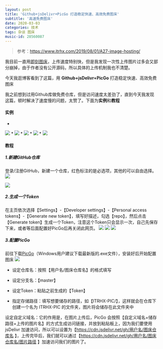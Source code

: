 ```yaml
---
layout: post
title: 'Github+jsDelivr+PicGo 打造稳定快速、高效免费图床'
subtitle: '高速免费图床'
date: 2020-03-03
categories: 技术
tags: 杂谈 图床
music-id: 28560087
---
```


> 参考：https://www.itrhx.com/2019/08/01/A27-image-hosting/

我目前一直用[即刻图床](https://jiketuchuang.com/)，上传速度特别快，但是我发现一次性上传图片过多会又部分崩掉，由于作者没有公开源码，所以具体的上传机制我也不清楚。

今天我逛博客看到了这篇，用 **Github+jsDelivr+PicGo** 打造稳定快速、高效免费图床

我之前想到过用Github库做免费仓库，但是访问速度太差劲了，直到今天我发现这篇，顿时解决了速度慢的问题，太赞了。下面为**实例**和**教程**

#### 实例
* 
![](https://cdn.jsdelivr.net/gh/JMbaozi/Blogimg/Pictures/89a835f6790c30c5725086b86b602060.png)
* 
![](https://cdn.jsdelivr.net/gh/JMbaozi/Blogimg/Pictures/87e25bda286bd77ea4d4c63ba73216e8.jpg)
* 
![](https://cdn.jsdelivr.net/gh/JMbaozi/Blogimg/Pictures/3ce807c0c64dac135b05b16458a2fd17.png)
* 
![](https://cdn.jsdelivr.net/gh/JMbaozi/Blogimg/Pictures/55f7a140a35c58861d7fdf88cb4634de.png)
* 
![](https://cdn.jsdelivr.net/gh/JMbaozi/Blogimg/Pictures/2a2b25399f452ce8cb90aaa41e79f2dd.png)

#### 教程
##### 1.新建GitHub仓库
登录/注册GitHub，新建一个仓库，红色标注的是必选项，其他的可以自由选择。
![](https://cdn.jsdelivr.net/gh/JMbaozi/Blogimg/Pictures/图床1.png)

![](https://cdn.jsdelivr.net/gh/JMbaozi/Blogimg/Pictures/图床2.png)


##### 2.生成一个Token
在主页依次选择【Settings】-【Developer settings】-【Personal access tokens】-【Generate new token】，填写好描述，勾选【repo】，然后点击【Generate token】生成一个Token，注意这个Token只会显示一次，自己先保存下来，或者等后面配置好PicGo后再关闭此网页。
![](https://cdn.jsdelivr.net/gh/JMbaozi/Blogimg/Pictures/图床3.png)
![](https://cdn.jsdelivr.net/gh/JMbaozi/Blogimg/Pictures/图床4.png)
![](https://cdn.jsdelivr.net/gh/JMbaozi/Blogimg/Pictures/图床5.png)

##### 3.配置PicGo
前往下载[PicGo]( https://github.com/Molunerfinn/picgo/releases )（Windows用户建议下载最新版的.exe文件），安装好后开始配置图床
![](https://cdn.jsdelivr.net/gh/JMbaozi/Blogimg/Pictures/图床6.png)

* 设定仓库名：按照【用户名/图床仓库名】的格式填写

* 设定分支名：【master】

* 设定Token：粘贴之前生成的【Token】

* 指定存储路径：填写想要储存的路径，如【ITRHX-PIC/】，这样就会在仓库下创建一个名为 ITRHX-PIC 的文件夹，图片将会储存在此文件夹中

设定自定义域名：它的作用是，在图片上传后，PicGo 会按照【自定义域名+储存路径+上传的图片名】的方式生成访问链接，并放到粘贴板上，因为我们要使用 jsDelivr 加速访问，所以可以设置为【https://cdn.jsdelivr.net/gh/用户名/图床仓库名 】，上传完毕后，我们就可以通过【https://cdn.jsdelivr.net/gh/用户名/图床仓库名/图片路径 】加速访问我们的图片了。